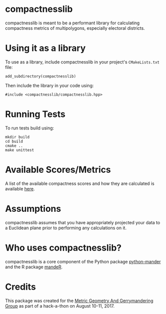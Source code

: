 compactnesslib
==============

compactnesslib is meant to be a performant library for calculating compactness
metrics of multipolygons, especially electoral districts.



Using it as a library
=====================

To use as a library, include compactnesslib in your project's `CMakeLists.txt` file:

    add_subdirectory(compactnesslib)

Then include the library in your code using:

    #include <compactnesslib/compactnesslib.hpp>



Running Tests
=============

To run tests build using:

    mkdir build
    cd build
    cmake ..
    make unittest
    



Available Scores/Metrics
========================

A list of the available compactness scores and how they are calculated is
available
[here](https://github.com/r-barnes/compactnesslib/blob/master/Scores.md).



Assumptions
========================

compactnesslib assumes that you have appropriately projected your data to a
Euclidean plane prior to performing any calculations on it.



Who uses compactnesslib?
========================

compactnesslib is a core component of the Python package
[python-mander](https://github.com/gerrymandr/python-mander)
and the R package
[mandeR](https://github.com/r-barnes/mandeR).



Credits
=======

This package was created for the
[Metric Geometry And Gerrymandering Group](https://sites.tufts.edu/gerrymandr/)
as part of a hack-a-thon on August 10-11, 2017.